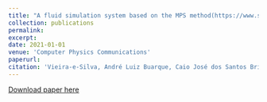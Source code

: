 ```yaml
---
title: "A fluid simulation system based on the MPS method(https://www.sciencedirect.com/science/article/abs/pii/S0010465520302745)"
collection: publications
permalink: 
excerpt: 
date: 2021-01-01
venue: 'Computer Physics Communications'
paperurl:
citation: 'Vieira-e-Silva, André Luiz Buarque, Caio José dos Santos Brito, Francisco Paulo Magalhães Simões, and Veronica Teichrieb. "A fluid simulation system based on the MPS method." <i>Computer Physics Communications</i> 258 (2021): 107572.'
---
```


[Download paper here](https://arxiv.org/pdf/2105.01677.pdf)